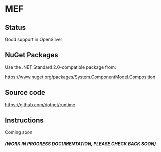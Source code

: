 # MEF

## Status

Good support in OpenSilver

## NuGet Packages

Use the .NET Standard 2.0-compatible package from:

https://www.nuget.org/packages/System.ComponentModel.Composition

## Source code

https://github.com/dotnet/runtime

## Instructions

Coming soon

#### *(WORK IN PROGRESS DOCUMENTATION, PLEASE CHECK BACK SOON)*